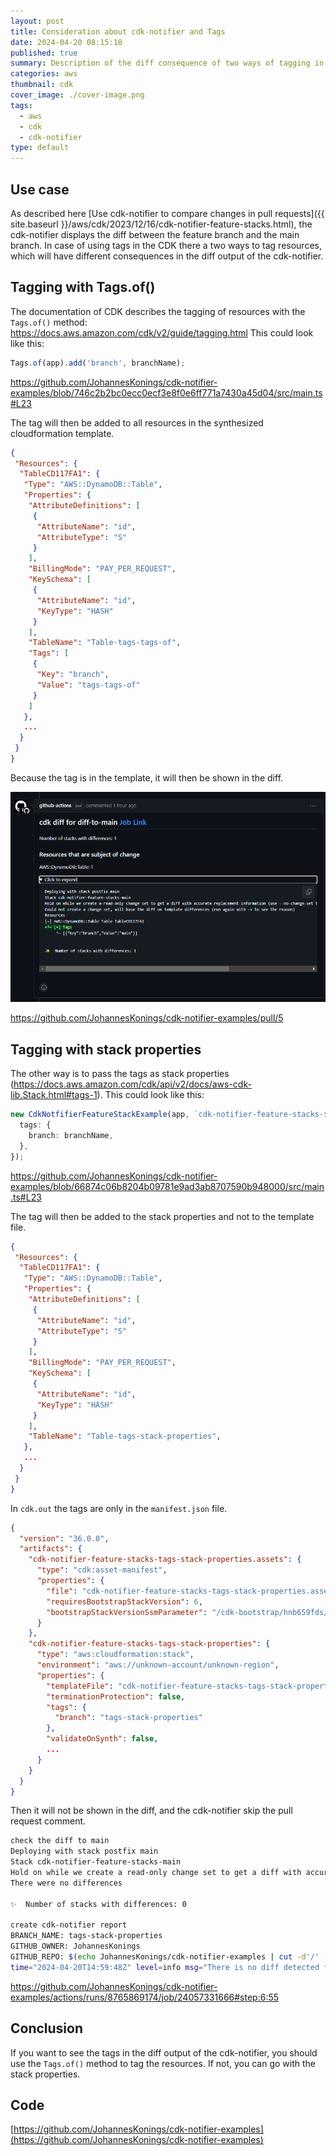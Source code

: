 ```yaml
---
layout: post
title: Consideration about cdk-notifier and Tags
date: 2024-04-20 08:15:18
published: true
summary: Description of the diff consequence of two ways of tagging in CDK
categories: aws
thumbnail: cdk
cover_image: ./cover-image.png
tags:
  - aws
  - cdk
  - cdk-notifier
type: default
---
```


## Use case

As described here [Use cdk-notifier to compare changes in pull requests]({{ site.baseurl }}/aws/cdk/2023/12/16/cdk-notifier-feature-stacks.html), the cdk-notifier displays the diff between the feature branch and the main branch.
In case of using tags in the CDK there a two ways to tag resources, which will have different consequences in the diff output of the cdk-notifier.

## Tagging with Tags.of()

The documentation of CDK describes the tagging of resources with the `Tags.of()` method: https://docs.aws.amazon.com/cdk/v2/guide/tagging.html
This could look like this:  
```typescript
Tags.of(app).add('branch', branchName);
```
https://github.com/JohannesKonings/cdk-notifier-examples/blob/746c2b2bc0ecc0ecf3e8f0e6ff771a7430a45d04/src/main.ts#L23

The tag will then be added to all resources in the synthesized cloudformation template.

```JSON
{
 "Resources": {
  "TableCD117FA1": {
   "Type": "AWS::DynamoDB::Table",
   "Properties": {
    "AttributeDefinitions": [
     {
      "AttributeName": "id",
      "AttributeType": "S"
     }
    ],
    "BillingMode": "PAY_PER_REQUEST",
    "KeySchema": [
     {
      "AttributeName": "id",
      "KeyType": "HASH"
     }
    ],
    "TableName": "Table-tags-tags-of",
    "Tags": [
     {
      "Key": "branch",
      "Value": "tags-tags-of"
     }
    ]
   },
   ...
  }
 }
}
```
Because the tag is in the template, it will then be shown in the diff.

![diff tag of](./diff-tag-of.png)

https://github.com/JohannesKonings/cdk-notifier-examples/pull/5

## Tagging with stack properties

The other way is to pass the tags as stack properties (https://docs.aws.amazon.com/cdk/api/v2/docs/aws-cdk-lib.Stack.html#tags-1).
This could look like this:
```typescript
new CdkNotfifierFeatureStackExample(app, `cdk-notifier-feature-stacks-${branchName}`, {
  tags: {
    branch: branchName,
  },
});
```
https://github.com/JohannesKonings/cdk-notifier-examples/blob/66874c06b8204b09781e9ad3ab8707590b948000/src/main.ts#L23

The tag will then be added to the stack properties and not to the template file.

```JSON
{
 "Resources": {
  "TableCD117FA1": {
   "Type": "AWS::DynamoDB::Table",
   "Properties": {
    "AttributeDefinitions": [
     {
      "AttributeName": "id",
      "AttributeType": "S"
     }
    ],
    "BillingMode": "PAY_PER_REQUEST",
    "KeySchema": [
     {
      "AttributeName": "id",
      "KeyType": "HASH"
     }
    ],
    "TableName": "Table-tags-stack-properties",
   },
   ...
  }
 }
}
```

In `cdk.out` the tags are only in the `manifest.json` file.

```JSON
{
  "version": "36.0.0",
  "artifacts": {
    "cdk-notifier-feature-stacks-tags-stack-properties.assets": {
      "type": "cdk:asset-manifest",
      "properties": {
        "file": "cdk-notifier-feature-stacks-tags-stack-properties.assets.json",
        "requiresBootstrapStackVersion": 6,
        "bootstrapStackVersionSsmParameter": "/cdk-bootstrap/hnb659fds/version"
      }
    },
    "cdk-notifier-feature-stacks-tags-stack-properties": {
      "type": "aws:cloudformation:stack",
      "environment": "aws://unknown-account/unknown-region",
      "properties": {
        "templateFile": "cdk-notifier-feature-stacks-tags-stack-properties.template.json",
        "terminationProtection": false,
        "tags": {
          "branch": "tags-stack-properties"
        },
        "validateOnSynth": false,
        ...
      }
    }
  }
}
```

Then it will not be shown in the diff, and the cdk-notifier skip the pull request comment.

```bash
check the diff to main
Deploying with stack postfix main
Stack cdk-notifier-feature-stacks-main
Hold on while we create a read-only change set to get a diff with accurate replacement information (use --no-change-set to use a less accurate but faster template-only diff)
There were no differences

✨  Number of stacks with differences: 0

create cdk-notifier report
BRANCH_NAME: tags-stack-properties
GITHUB_OWNER: JohannesKonings
GITHUB_REPO: $(echo JohannesKonings/cdk-notifier-examples | cut -d'/' -f2)
time="2024-04-20T14:59:48Z" level=info msg="There is no diff detected for tag id diff-to-main. Skip posting diff."
```
https://github.com/JohannesKonings/cdk-notifier-examples/actions/runs/8765869174/job/24057331666#step:6:55

## Conclusion

If you want to see the tags in the diff output of the cdk-notifier, you should use the `Tags.of()` method to tag the resources.
If not, you can go with the stack properties.

## Code

[https://github.com/JohannesKonings/cdk-notifier-examples](https://github.com/JohannesKonings/cdk-notifier-examples)

